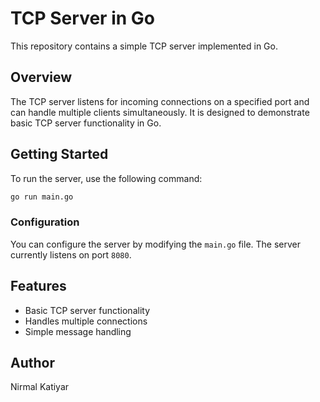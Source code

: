 # TCP Server in Go

This repository contains a simple TCP server implemented in Go.

## Overview

The TCP server listens for incoming connections on a specified port and can handle multiple clients simultaneously. It is designed to demonstrate basic TCP server functionality in Go.

## Getting Started

To run the server, use the following command:

```bash
go run main.go
```

### Configuration

You can configure the server by modifying the `main.go` file. The server currently listens on port `8080`.

## Features

- Basic TCP server functionality
- Handles multiple connections
- Simple message handling

## Author

Nirmal Katiyar
